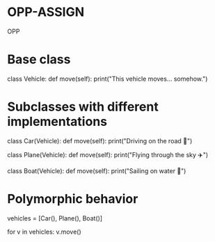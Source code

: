 # OPP-ASSIGN
OPP
# Base class
class Vehicle:
    def move(self):
        print("This vehicle moves... somehow.")

# Subclasses with different implementations
class Car(Vehicle):
    def move(self):
        print("Driving on the road 🚗")

class Plane(Vehicle):
    def move(self):
        print("Flying through the sky ✈️")

class Boat(Vehicle):
    def move(self):
        print("Sailing on water 🚢")

# Polymorphic behavior
vehicles = [Car(), Plane(), Boat()]

for v in vehicles:
    v.move()
